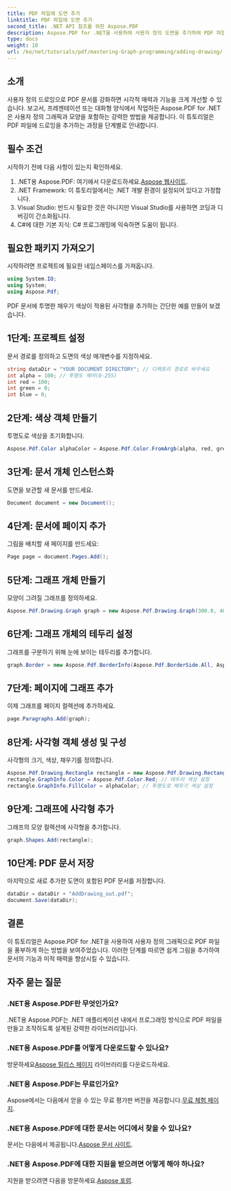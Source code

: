 ```yaml
---
title: PDF 파일에 도면 추가
linktitle: PDF 파일에 도면 추가
second_title: .NET API 참조를 위한 Aspose.PDF
description: Aspose.PDF for .NET을 사용하여 사용자 정의 도면을 추가하여 PDF 파일을 향상시키는 방법을 알아보세요. 이 단계별 튜토리얼은 프로젝트 설정부터 그래픽 생성까지 모든 것을 다룹니다.
type: docs
weight: 10
url: /ko/net/tutorials/pdf/mastering-Graph-programming/adding-drawing/
---
```

## 소개

사용자 정의 드로잉으로 PDF 문서를 강화하면 시각적 매력과 기능을 크게 개선할 수 있습니다. 보고서, 프레젠테이션 또는 대화형 양식에서 작업하든 Aspose.PDF for .NET은 사용자 정의 그래픽과 모양을 포함하는 강력한 방법을 제공합니다. 이 튜토리얼은 PDF 파일에 드로잉을 추가하는 과정을 단계별로 안내합니다.

## 필수 조건

시작하기 전에 다음 사항이 있는지 확인하세요.

1.  .NET용 Aspose.PDF: 여기에서 다운로드하세요.[Aspose 웹사이트](https://releases.aspose.com/pdf/net/).
2. .NET Framework: 이 튜토리얼에서는 .NET 개발 환경이 설정되어 있다고 가정합니다.
3. Visual Studio: 반드시 필요한 것은 아니지만 Visual Studio를 사용하면 코딩과 디버깅이 간소화됩니다.
4. C#에 대한 기본 지식: C# 프로그래밍에 익숙하면 도움이 됩니다.

## 필요한 패키지 가져오기

시작하려면 프로젝트에 필요한 네임스페이스를 가져옵니다.

```csharp
using System.IO;
using System;
using Aspose.Pdf;
```

PDF 문서에 투명한 채우기 색상이 적용된 사각형을 추가하는 간단한 예를 만들어 보겠습니다.

## 1단계: 프로젝트 설정

문서 경로를 정의하고 도면의 색상 매개변수를 지정하세요.

```csharp
string dataDir = "YOUR DOCUMENT DIRECTORY"; // 디렉토리 경로로 바꾸세요
int alpha = 100; // 투명도 제어(0-255)
int red = 100;
int green = 0;
int blue = 0;
```

## 2단계: 색상 객체 만들기

투명도로 색상을 초기화합니다.

```csharp
Aspose.Pdf.Color alphaColor = Aspose.Pdf.Color.FromArgb(alpha, red, green, blue);
```

## 3단계: 문서 개체 인스턴스화

도면을 보관할 새 문서를 만드세요.

```csharp
Document document = new Document();
```

## 4단계: 문서에 페이지 추가

그림을 배치할 새 페이지를 만드세요:

```csharp
Page page = document.Pages.Add();
```

## 5단계: 그래프 개체 만들기

모양이 그려질 그래프를 정의하세요.

```csharp
Aspose.Pdf.Drawing.Graph graph = new Aspose.Pdf.Drawing.Graph(300.0, 400.0);
```

## 6단계: 그래프 개체의 테두리 설정

그래프를 구분하기 위해 눈에 보이는 테두리를 추가합니다.

```csharp
graph.Border = new Aspose.Pdf.BorderInfo(Aspose.Pdf.BorderSide.All, Aspose.Pdf.Color.Black);
```

## 7단계: 페이지에 그래프 추가

이제 그래프를 페이지 컬렉션에 추가하세요.

```csharp
page.Paragraphs.Add(graph);
```

## 8단계: 사각형 객체 생성 및 구성

사각형의 크기, 색상, 채우기를 정의합니다.

```csharp
Aspose.Pdf.Drawing.Rectangle rectangle = new Aspose.Pdf.Drawing.Rectangle(0, 0, 100, 50);
rectangle.GraphInfo.Color = Aspose.Pdf.Color.Red; // 테두리 색상 설정
rectangle.GraphInfo.FillColor = alphaColor; // 투명도로 채우기 색상 설정
```

## 9단계: 그래프에 사각형 추가

그래프의 모양 컬렉션에 사각형을 추가합니다.

```csharp
graph.Shapes.Add(rectangle);
```

## 10단계: PDF 문서 저장

마지막으로 새로 추가한 도면이 포함된 PDF 문서를 저장합니다.

```csharp
dataDir = dataDir + "AddDrawing_out.pdf";
document.Save(dataDir);
```

## 결론

이 튜토리얼은 Aspose.PDF for .NET을 사용하여 사용자 정의 그래픽으로 PDF 파일을 풍부하게 하는 방법을 보여주었습니다. 이러한 단계를 따르면 쉽게 그림을 추가하여 문서의 기능과 미적 매력을 향상시킬 수 있습니다.

## 자주 묻는 질문

### .NET용 Aspose.PDF란 무엇인가요?

.NET용 Aspose.PDF는 .NET 애플리케이션 내에서 프로그래밍 방식으로 PDF 파일을 만들고 조작하도록 설계된 강력한 라이브러리입니다.

### .NET용 Aspose.PDF를 어떻게 다운로드할 수 있나요?

 방문하세요[Aspose 릴리스 페이지](https://releases.aspose.com/pdf/net/) 라이브러리를 다운로드하세요.

### .NET용 Aspose.PDF는 무료인가요?

 Aspose에서는 다음에서 얻을 수 있는 무료 평가판 버전을 제공합니다.[무료 체험 페이지](https://releases.aspose.com/).

### .NET용 Aspose.PDF에 대한 문서는 어디에서 찾을 수 있나요?

 문서는 다음에서 제공됩니다.[Aspose 문서 사이트](https://reference.aspose.com/pdf/net/).

### .NET용 Aspose.PDF에 대한 지원을 받으려면 어떻게 해야 하나요?

 지원을 받으려면 다음을 방문하세요.[Aspose 포럼](https://forum.aspose.com/c/pdf/10).